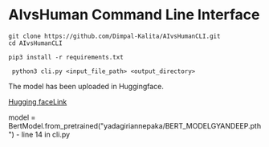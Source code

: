 [//]: # (write heading)

# AIvsHuman Command Line Interface

[//]: # (write description)

~~~
git clone https://github.com/Dimpal-Kalita/AIvsHumanCLI.git
cd AIvsHumanCLI
~~~

~~~
pip3 install -r requirements.txt
~~~

~~~
 python3 cli.py <input_file_path> <output_directory>
~~~ 

The model has been uploaded in Huggingface.

[Hugging faceLink](https://huggingface.co/yadagiriannepaka/BERT_MODELGYANDEEP.pth/commit/ebf7e40680f41fb5229d2b28606aa97ab3df94ad)

model = BertModel.from_pretrained("yadagiriannepaka/BERT_MODELGYANDEEP.pth") - line 14 in cli.py
